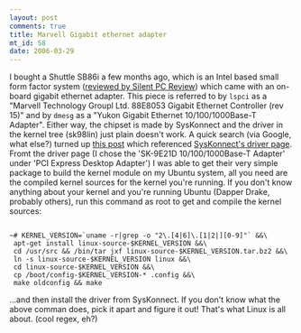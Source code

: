 ```yaml
--- 
layout: post
comments: true
title: Marvell Gigabit ethernet adapter
mt_id: 58
date: 2006-03-29
---
```

I bought a Shuttle SB86i a few months ago, which is an Intel based small form factor system ([reviewed by Silent PC Review](http://www.silentpcreview.com/article230-page1.html)) which came with an on-board gigabit ethernet adapter.  This piece is referred to by <code>lspci</code> as a "Marvell Technology Groupl Ltd. 88E8053 Gigabit Ethernet Controller (rev 15)" and by <code>dmesg</code> as a "Yukon Gigabit Ethernet 10/100/1000Base-T Adapter".  Either way, the chipset is made by SysKonnect and the driver in the kernel tree (sk98lin) just plain doesn't work.  A quick search  (via Google, what else?) turned up [this post](http://www.grad.name/blog/2006/01/28/marvell-gigabit-on-linux/) which referenced [SysKonnect's driver page](http://www.skd.de/e_en/support/driver.html).  Fromt the driver page (I chose the 'SK-9E21D 10/100/1000Base-T Adapter' under 'PCI Express Desktop Adapter') I was able to get their very simple package to build the kernel module on my Ubuntu system, all you need are the compiled kernel sources for the kernel you're running.  If you don't know anything about your kernel and you're running Ubuntu (Dapper Drake, probably others), run this command as root to get and compile the kernel sources:

<pre><code>
~# KERNEL_VERSION=`uname -r|grep -o "2\.[4|6]\.[1|2|][0-9]"` &&\
 apt-get install linux-source-$KERNEL_VERSION &&\
 cd /usr/src && /bin/tar jxf linux-source-$KERNEL_VERSION.tar.bz2 &&\
 ln -s linux-source-$KERNEL_VERSION linux &&\
 cd linux-source-$KERNEL_VERSION &&\
 cp /boot/config-$KERNEL_VERSION-* .config &&\
 make oldconfig && make
</code></pre>

...and then install the driver from SysKonnect.  If you don't know what the above comman does, pick it apart and figure it out!  That's what Linux is all about.
(cool regex, eh?)

